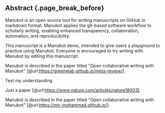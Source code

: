 ## Abstract {.page_break_before}

Manubot is an open source tool for writing manuscripts on GitHub in markdown format.
Manubot applies the git-based software workflow to scholarly writing, enabling enhanced transparency, collaboration, automation, and reproducibility.

This manuscript is a Manubot demo, intended to give users a playground to practice using Manubot.
Everyone is encouraged to try writing with Manubot by editing this manuscript.

Manubot is described in the paper titled "Open collaborative writing with Manubot" [@url:https://greenelab.github.io/meta-review/].

Test my understanding

Just a paper [@url:https://www.nature.com/articles/nature18003]

Manubot is described in the paper titled "Open collaborative writing with Manubot" [@url:https://mir-mohammad.github.io/].

